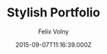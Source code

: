 ---
layout: JamstackTheme
title: Stylish Portfolio
github: https://github.com/volny/stylish-portfolio-jekyll
demo: https://volny.github.io/stylish-portfolio-jekyll/
author: Felix Volny
ssg: Jekyll
date: 2015-09-07T11:16:39.000Z
description: A Jekyll implementation of the Stylish Portfolio template by Start Bootstrap
stale: true
---